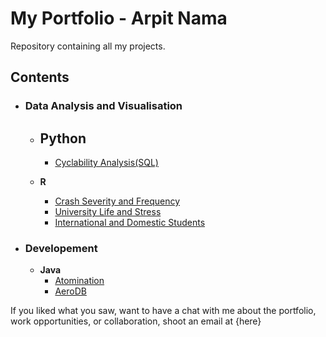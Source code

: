 # My Portfolio - Arpit Nama
Repository containing all my projects.

## Contents

- ### Data Analysis and Visualisation
	- __Python__
		- 
		- [Cyclability Analysis(SQL)](https://github.com/nama1arpit/MyPortfolio/tree/master/Cyclability_Analysis "Cyclability Analysis(SQL)")

	- __R__ 
		- [Crash Severity and Frequency](https://github.com/nama1arpit/MyPortfolio/tree/master/Crash_Severity_and_Frequency(R) "Crash Severity and Frequency")
		- [University Life and Stress](https://github.com/nama1arpit/MyPortfolio/tree/master/University_Life_and_Stress(R) "University Life and Stress")
		- [International and Domestic Students](https://github.com/nama1arpit/MyPortfolio/tree/master/International_and_Domestic_Students(R) "International and Domestic Students")
	
- ### Developement
	- __Java__
		- [Atomination](https://github.com/nama1arpit/MyPortfolio/tree/master/Atomination(JAVA) "Atomination")
		- [AeroDB](https://github.com/nama1arpit/MyPortfolio/tree/master/AeroDB-Database(JAVA) "AeroDB")

If you liked what you saw, want to have a chat with me about the portfolio, work opportunities, or collaboration, shoot an email at {here}

